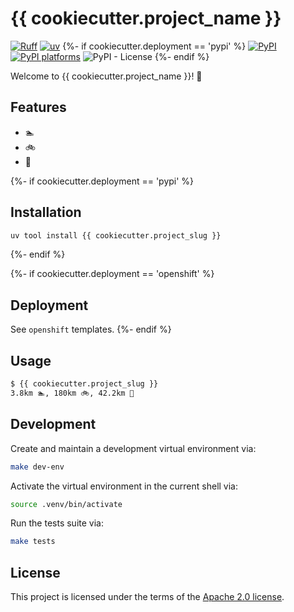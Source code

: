 # {{ cookiecutter.project_name }}

[![Ruff](https://img.shields.io/endpoint?url=https://raw.githubusercontent.com/astral-sh/ruff/main/assets/badge/v2.json)](https://github.com/astral-sh/ruff)
[![uv](https://img.shields.io/endpoint?url=https://raw.githubusercontent.com/astral-sh/uv/main/assets/badge/v0.json)](https://github.com/astral-sh/uv)
{%- if cookiecutter.deployment == 'pypi' %}
[![PyPI](<https://img.shields.io/pypi/v/{{ cookiecutter.project_slug }}>)][pypi-link]
[![PyPI platforms][pypi-platforms]][pypi-link]
![PyPI - License](<https://img.shields.io/pypi/l/{{ cookiecutter.project_slug }}>)
{%- endif %}

Welcome to {{ cookiecutter.project_name }}! :rocket:

## Features

- :swimmer:
- :bike:
- :runner:

{%- if cookiecutter.deployment == 'pypi' %}

## Installation

```bash
uv tool install {{ cookiecutter.project_slug }}
```

{%- endif %}

{%- if cookiecutter.deployment == 'openshift' %}

## Deployment

See `openshift` templates.
{%- endif %}

## Usage

```bash
$ {{ cookiecutter.project_slug }}
3.8km 🏊, 180km 🚲, 42.2km 🏃
```

## Development

Create and maintain a development virtual environment via:

```bash
make dev-env
```

Activate the virtual environment in the current shell via:

```bash
source .venv/bin/activate
```

Run the tests suite via:

```bash
make tests
```

## License

This project is licensed under the terms of the [Apache 2.0 license](/LICENSE).

[pypi-link]:      <https://pypi.org/project/{{ cookiecutter.project_slug }}/>
[pypi-platforms]: <https://img.shields.io/pypi/pyversions/{{ cookiecutter.project_slug }}>

